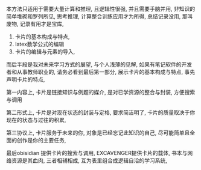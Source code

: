 
本方法只适用于需要大量计算和推理, 且逻辑性很强, 并且需要手脑并用, 非知识的简单堆砌和罗列所见, 思考推理, 计算整合训练应用才为所得, 总结记录没用, 那叫废物, 记录有用才是宝库, 

1. 卡片的基本构成与特点, 
2. latex数学公式的编辑
3. 卡片的编辑与元素的导入,


而后半段是我对未来学习方式的展望, 与个人浅薄的见解, 如果有笔记软件的开发者和从事教师职业的, 请务必看到最后第一部分, 展示卡片的基本构成与特点, 事先声明卡片的特点, 

第一内容上, 卡片是链接知识与例题的媒介, 是对已学资源的整合与封装, 方便搜索与调用

第二形式上, 卡片是对现在状态的封装与定格, 要求简洁明了, 卡片的质量取决于你现在的状态与过往的积累,

第三协议上, 卡片服务于未来的你, 对象是已经忘记此知识的自己, 尽可能简单且全面的创作是你的主要任务, 

最后obisidian 提供卡片的搜索与调用, EXCAVENGER提供卡片的载体, 书本与网络资源是其血肉, 三者相辅相成, 互为表里组合成逻辑自洽的学习系统, 

